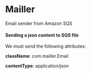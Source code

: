 # Mailler
Email sender from Amazon SQS

#### Sending a json content to SQS file

We must send the following attributes:

**className**: com.mailler.Email

**contentType**: application/json
